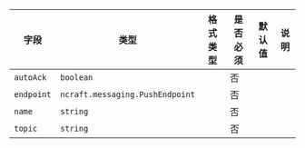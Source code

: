 | 字段 | 类型 | 格式类型 | 是否必须 | 默认值 | 说明 |
|---|---|---|---|---|---|
| `autoAck` | `boolean` |  | 否 |  |
| `endpoint` | `ncraft.messaging.PushEndpoint` |  | 否 |  |
| `name` | `string` |  | 否 |  |
| `topic` | `string` |  | 否 |  |
